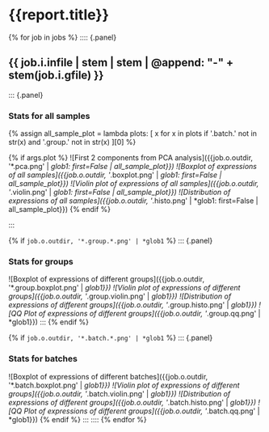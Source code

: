 # {{report.title}}

{% for job in jobs %}
:::: {.panel}
## {{ job.i.infile | stem | stem | @append: "-" + stem(job.i.gfile) }}

::: {.panel}
### Stats for all samples

{% assign all_sample_plot = lambda plots: [
	x
	for x in plots
	if '.batch.' not in str(x) and '.group.' not in str(x)
][0] %}

{% if args.plot %}
![First 2 components from PCA analysis]({{job.o.outdir, '*.pca.png' | *glob1: first=False | all_sample_plot}})
![Boxplot of expressions of all samples]({{job.o.outdir, '*.boxplot.png' | *glob1: first=False | all_sample_plot}})
![Violin plot of expressions of all samples]({{job.o.outdir, '*.violin.png' | *glob1: first=False | all_sample_plot}})
![Distribution of expressions of all samples]({{job.o.outdir, '*.histo.png' | *glob1: first=False | all_sample_plot}})
{% endif %}

:::

{% 	if `job.o.outdir, '*.group.*.png' | *glob1` %}
::: {.panel}
### Stats for groups

![Boxplot of expressions of different groups]({{job.o.outdir, '*.group.boxplot.png' | *glob1}})
![Violin plot of expressions of different groups]({{job.o.outdir, '*.group.violin.png' | *glob1}})
![Distribution of expressions of different groups]({{job.o.outdir, '*.group.histo.png' | *glob1}})
![QQ Plot of expressions of different groups]({{job.o.outdir, '*.group.qq.png' | *glob1}})
:::
{% 	endif %}

{% 	if `job.o.outdir, '*.batch.*.png' | *glob1` %}
::: {.panel}
### Stats for batches

![Boxplot of expressions of different batches]({{job.o.outdir, '*.batch.boxplot.png' | *glob1}})
![Violin plot of expressions of different groups]({{job.o.outdir, '*.batch.violin.png' | *glob1}})
![Distribution of expressions of different groups]({{job.o.outdir, '*.batch.histo.png' | *glob1}})
![QQ Plot of expressions of different groups]({{job.o.outdir, '*.batch.qq.png' | *glob1}})
{% 	endif %}
:::
::::
{% endfor %}

